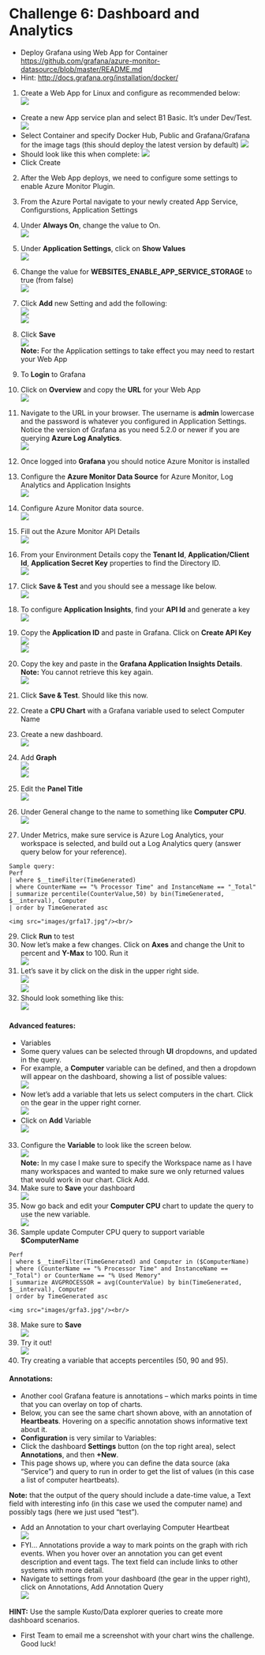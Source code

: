 # Challenge 6: Dashboard and Analytics

* Deploy Grafana using Web App for Container
https://github.com/grafana/azure-monitor-datasource/blob/master/README.md
* Hint: http://docs.grafana.org/installation/docker/

1. Create a Web App for Linux and configure as recommended below:<br/>
    <img src="images/web.jpg"/><br/>
 * Create a new App service plan and select B1 Basic. It’s under Dev/Test.
    <img src="images/web1.jpg"/><br/>
 * Select Container and specify Docker Hub, Public and Grafana/Grafana for the image tags (this should deploy the latest version by default)
     <img src="images/web3.jpg"/><br/>
 * Should look like this when complete:
     <img src="images/web4.jpg"/><br/>
 * Click Create

2. After the Web App deploys, we need to configure some settings to enable Azure Monitor Plugin.<br/>
3. From the Azure Portal navigate to your newly created App Service, Configurstions, Application Settings<br/>
4. Under **Always On**, change the value to On.<br/>
     <img src="images/app.jpg"/><br/>
5. Under **Application Settings**, click on **Show Values**<br/>
     <img src="images/app1.jpg"/><br/>
6. Change the value for **WEBSITES_ENABLE_APP_SERVICE_STORAGE** to true (from false)<br/>
     <img src="images/app2.jpg"/><br/>
7. Click **Add** new Setting and add the following:<br/>
     <img src="images/app3.jpg"/><br/>
     <img src="images/app4.jpg"/><br/>
8. Click **Save**<br/>
     <img src="images/app5.jpg"/><br/>
**Note:** For the Application settings to take effect you may need to restart your Web App<br/>

9. To **Login** to Grafana<br/>
10. Click on **Overview** and copy the **URL** for your Web App<br/>
     <img src="images/app6.jpg"/><br/>
11. Navigate to the URL in your browser. The username is **admin** lowercase and the password is whatever you configured in Application Settings. Notice the version of Grafana as you need 5.2.0 or newer if you are querying **Azure Log Analytics**.<br/>
     <img src="images/app7.jpg"/><br/>
12. Once logged into **Grafana** you should notice Azure Monitor is installed<br/>
13. Configure the **Azure Monitor Data Source** for Azure Monitor, Log Analytics and Application Insights<br/>
     <img src="images/app8.jpg"/><br/>
14. Configure Azure Monitor data source.<br/>
     <img src="images/app9.jpg"/><br/>
15. Fill out the Azure Monitor API Details<br/>
     <img src="images/app10.jpg"/><br/>
16. From your Environment Details copy the **Tenant Id**, **Application/Client Id**, **Application Secret Key** properties to find the Directory ID.<br/>
     <img src="images/app11.jpg"/><br/>
18. Click **Save & Test** and you should see a message like below.<br/>
     <img src="images/app12.jpg"/><br/>
19. To configure **Application Insights**, find your **API Id** and generate a key<br/>
     <img src="images/app13.jpg"/><br/>
20. Copy the **Application ID** and paste in Grafana. Click on **Create API Key**<br/>
     <img src="images/app14.jpg"/><br/>
     <img src="images/app15.jpg"/><br/>
21. Copy the key and paste in the **Grafana Application Insights Details**. **Note:** You cannot retrieve this key again.<br/>
     <img src="images/app16.jpg"/><br/>
22. Click **Save & Test**. Should like this now.<br/>
23. Create a **CPU Chart** with a Grafana variable used to select Computer Name<br/>
24. Create a new dashboard.<br/>
     <img src="images/app17.jpg"/><br/>
25. Add **Graph**<br/>
     <img src="images/app18.jpg"/><br/>
     <img src="images/app19.jpg"/><br/>
26. Edit the **Panel Title**<br/>
     <img src="images/app21.jpg"/><br/>
27. Under General change to the name to something like **Computer CPU**.<br/>
     <img src="images/app20.jpg"/><br/>
28. Under Metrics, make sure service is Azure Log Analytics, your workspace is selected, and build out a Log Analytics query (answer query below for your reference).<br/>
```
Sample query:
Perf
| where $__timeFilter(TimeGenerated)
| where CounterName == "% Processor Time" and InstanceName == "_Total"
| summarize percentile(CounterValue,50) by bin(TimeGenerated, $__interval), Computer
| order by TimeGenerated asc
```
    <img src="images/grfa17.jpg"/><br/>
29. Click **Run** to test<br/>
30. Now let’s make a few changes. Click on **Axes** and change the Unit to percent and **Y-Max** to 100. Run it <br/>
     <img src="images/grfa16.jpg"/><br/>
31. Let’s save it by click on the disk in the upper right side.<br/>
     <img src="images/grfa13.jpg"/><br/>
     <img src="images/grfa12.jpg"/><br/>
32. Should look something like this:<br/>
     <img src="images/grfa11.jpg"/><br/>

 #### Advanced features:
 
 * Variables<br/>
 * Some query values can be selected through **UI** dropdowns, and updated in the query.<br/>
 * For example, a **Computer** variable can be defined, and then a dropdown will appear on the dashboard, showing a list of possible values:<br/>
      <img src="images/grfa10.jpg"/><br/>
* Now let’s add a variable that lets us select computers in the chart. Click on the gear in the upper right corner.<br/>
     <img src="images/grfa9.jpg"/><br/>
* Click on **Add** Variable<br/>
     <img src="images/grfa8.jpg"/><br/>
33. Configure the **Variable** to look like the screen below.<br/>
     <img src="images/grfa7.jpg"/><br/>
**Note:** In my case I make sure to specify the Workspace name as I have many workspaces and wanted to make sure we only returned values that would work in our chart. Click Add.<br/>
34. Make sure to **Save** your dashboard<br/>
     <img src="images/grfa5.jpg"/><br/>
35. Now go back and edit your **Computer CPU** chart to update the query to use the new variable.<br/>
     <img src="images/grfa4.jpg"/><br/>
36. Sample update Computer CPU query to support variable **$ComputerName**<br/>
```
Perf
| where $__timeFilter(TimeGenerated) and Computer in ($ComputerName)
| where (CounterName == "% Processor Time" and InstanceName == "_Total") or CounterName == "% Used Memory"
| summarize AVGPROCESSOR = avg(CounterValue) by bin(TimeGenerated, $__interval), Computer
| order by TimeGenerated asc
```
    <img src="images/grfa3.jpg"/><br/>
38. Make sure to **Save**<br/>
     <img src="images/grfa2.jpg"/><br/>
39. Try it out!<br/>
     <img src="images/grfa.jpg"/><br/>
40. Try creating a variable that accepts percentiles (50, 90 and 95).<br/>

 #### Annotations:
 
 * Another cool Grafana feature is annotations – which marks points in time that you can overlay on top of charts.<br/>
 * Below, you can see the same chart shown above, with an annotation of **Heartbeats**. Hovering on a specific annotation shows informative text about it.<br/>
 * **Configuration** is very similar to Variables:<br/>
 * Click the dashboard **Settings** button (on the top right area), select **Annotations**, and then **+New**.<br/>
 * This page shows up, where you can define the data source (aka “Service”) and query to run in order to get the list of values (in this case a list of computer heartbeats).<br/>

**Note:** that the output of the query should include a date-time value, a Text field with interesting info (in this case we used the computer name) and possibly tags (here we just used “test”).<br/>

 * Add an Annotation to your chart overlaying Computer Heartbeat<br/>
      <img src="images/grfa1.jpg"/><br/>
 * FYI… Annotations provide a way to mark points on the graph with rich events. When you hover over an annotation you can get event description and event tags. The text field can include links to other systems with more detail.<br/>
 * Navigate to settings from your dashboard (the gear in the upper right), click on Annotations, Add Annotation Query<br/>
      <img src="images/grfa.jpg"/><br/>

**HINT:** Use the sample Kusto/Data explorer queries to create more dashboard scenarios.<br/>
 * First Team to email me a screenshot with your chart wins the challenge. Good luck!
